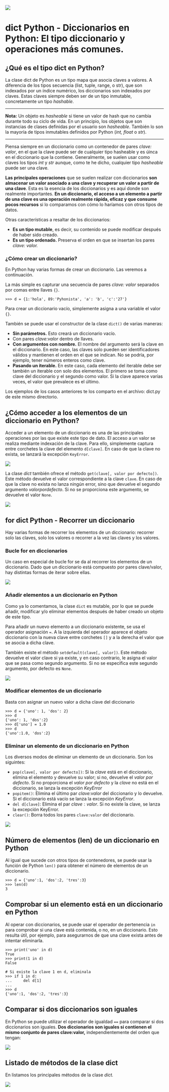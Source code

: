 ![](https://raw.githubusercontent.com/gabrielfernando01/basics_in_python/master/image/dict.png)

# dict Python - Diccionarios en Python: El tipo diccionario y operaciones más comunes.

## ¿Qué es el tipo dict en Python?

La clase dict de Python es un tipo mapa que asocia claves a valores. A diferencia de los tipos secuencia (list, tuple, range, o str), que son indexados por un índice numérico, los diccionarios son indexados por claves. Estas claves siempre deben ser de un tipo inmutable, concretamente un tipo _hashable._

***
**Nota:** Un objeto es _hasheable_ si tiene un valor de hash que no cambia durante todo su ciclo de vida. En un principio, los objetos que son instancias de clases definidas por el usuario son _hasheable_. También lo son la mayoría de tipos inmutables definidos por Python (_int, float_ o _str_).
***

Piensa siempre en un diccionario como un contenedor de pares _clave: valor_, en el que la clave puede ser de cualquier tipo hasheable y es úinca en el diccionario que la contiene. Generalmente, se suelen usar como claves los tipos _int_ y _str_ aunque, como te he dicho, cualquier tipo _hasheable_ puede ser una clave.

**Las principales operaciones** que se suelen realizar con diccionarios **son almacenar un valor asociado a una clave y recuperar un valor a partir de una clave**. Esta es la esencia de los diccionarios y es aquí donde son realmente importantes. **En un diccionario, el acceso a un elemento a partir de una clave es una operación realmente rápida, eficaz y que consume pocos recursos** si lo comparamos con cómo lo haríamos con otros tipos de datos.

Otras características a resaltar de los diccionarios:

- **Es un tipo mutable**, es decir, su contenido se puede modificar después de haber sido creado.
- **Es un tipo ordenado.** Preserva el orden en que se insertan los pares _clave: valor._

### ¿Cómo crear un diccionario?

En Python hay varias formas de crear un diccionario. Las veremos a continuación.

La más simple es capturar una secuencia de pares _clave: valor_ separados por comas entre llaves <code>{}</code>.

```
>>> d = {1:'hola', 89:'Pyhonista', 'a': 'b', 'c':'27'}
```

Para crear un diccionario vacío, simplemente asigna a una variable el valor <code>{}</code>.

También se puede usar el constructor de la clase <code>dict()</code> de varias maneras:

- **Sin parámetros.** Esto creará un diccionario vacío.
- Con pares _clave:valor_ dentro de llaves.
- **Con argumentos con nombre.** El nombre del argumento será la clave en el diccionario. En este caso, las claves solo pueden ser identificadores válidos y mantienen el orden en el que se indican. No se podría, por ejemplo, tener números enteros como clave.
- **Pasando un iterable.** En este caso, cada elemento del iterable debe ser también un iterable con solo dos elementos. El primero se toma como clave del diccionario y el segundo como valor. Si la clave aparece varías veces, el valor que prevalece es el último.

Los ejemplos de los casos anteriores te los comparto en el archivo: dict.py de este mismo directorio.

## ¿Cómo acceder a los elementos de un diccionario en Python?

Acceder a un elemento de un diccionario es una de las principales operaciones por las que existe este tipo de dato. El acceso a un valor se realiza mediante indexación de la clave. Para ello, simplemente captura entre corchetes la clave del elemento <code>d[clave]</code>. En caso de que la clave no exista, se lanzará la excepción <code>KeyError</code>.

![](https://raw.githubusercontent.com/gabrielfernando01/basics_in_python/master/image/acceder_dict.png)

La clase $dict$ también ofrece el método <code>get(clave[, valor por defecto])</code>. Este método devuelve el valor correspondiente a la clave <code>clave</code>. En caso de que la clave no exista no lanza ningún error, sino que devuelve el segundo argumento $valor por defecto$. Si no se proporciona este argumento, se devuelve el valor <code>None</code>.

![](https://raw.githubusercontent.com/gabrielfernando01/basics_in_python/master/image/get_dict.png)

## for dict Python - Recorrer un diccionario

Hay varias formas de recorrer los elementos de un diccionario: recorrer solo las claves, solo los valores o recorrer a la vez las claves y los valores. 

### Bucle for en diccionarios

Un caso en especial de bucle for se da al recorrer los elementos de un diccionario. Dado que un diccionario está compuesto por pares clave/valor, hay distintas formas de iterar sobre ellas.

![](https://raw.githubusercontent.com/gabrielfernando01/basics_in_python/master/image/for_dict.png)

### Añadir elementos a un diccionario en Python

Como ya lo comentamos, la clase <code>dict</code> es mutable, por lo que se puede añadir, modificar y/o eliminar elementos después de haber creado un objeto de este tipo.

Para añadir un nuevo elemento a un diccionario existente, se usa el operador asignación <code>=</code>. A la izquierda del operador aparece el objeto diccionario con la nueva clave entre corchetes <code>[]</code> y a la derecha el valor que se asocia a dicha clave.

También existe el método <code>setdefault(clave[, valor])</code>. Este método devuelve el valor clave si ya existe, y en caso contrario, le asigna el valor que se pasa como segundo argumento. Si no se especifica este segundo argumento, por defecto es <code>None</code>.

![](https://raw.githubusercontent.com/gabrielfernando01/basics_in_python/master/image/setdefault.png)

### Modificar elementos de un diccionario

Basta con asignar un nuevo valor a dicha clave del diccionario

```
>>> d = {'uno': 1, 'dos': 2}
>>> d
{'uno': 1, 'dos':2}
>>> d['uno'] = 1.0
>>> d
{'uno':1.0, 'dos':2}
```

### Eliminar un elemento de un diccionario en Python

Los diversos modos de eliminar un elemento de un diccionario. Son los siguintes:

- <code>pop(clave[, valor por defecto])</code>: Si la $clave$ está en el diccionario, elimina el elemento y devuelve su valor; si no, devuelve el _valor por defecto_. Si no proporciona el _valor por defecto_ y la _clave_ no está en el diccionario, se lanza la excepción $KeyError$
- <code>popitem()</code>: Elimina el último par _clave:valor_ del diccionario y lo devuelve. Si el diccionario está vacío se lanza la excepción $KeyError$.
- <code>del d[clave]</code>: Elimina el par $clave:valor$. Si no existe la clave, se lanza la excepción </code>KeyError</code>.
- <code>clear()</code>: Borra todos los pares <code>clave:valor</code> del diccionario.

![](https://raw.githubusercontent.com/gabrielfernando01/basics_in_python/master/image/clear_dict.png)

## Número de elementos (len) de un diccionario en Python

Al igual que sucede con otros tipos de contenedores, se puede usar la función de Python <code>len()</code> para obtener el número de elementos de un diccionario.

```
>>> d = {'uno':1, 'dos':2, 'tres':3}
>>> len(d)
3
```

## Comprobar si un elemento está en un diccionario en Python

Al operar con diccionarios, se puede usar el operador de pertenencia <code>in</code> para comprobar si una clave está contenida, o no, en un diccionario. Esto resulta útil, por ejemplo, para asegurarnos de que una clave exista antes de intentar eliminarla.

```
>>> print('uno' in d)
True
>>> print(1 in d)
False

# Si existe la clave 1 en d, eliminala
>>> if 1 in d:
...		del d[1]
...
>>> d
{'uno':1, 'dos':2, 'tres':3}
```

## Comparar si dos diccionarios son iguales

En Python se puede utilizar el operador de igualdad <code>==</code> para comparar si dos diccionarios son iguales. **Dos diccionarios son iguales si contienen el mismo conjunto de pares clave:valor,** independientemente del orden que tengan:

![](https://raw.githubusercontent.com/gabrielfernando01/basics_in_python/master/image/iqual_dict.png)

## Listado de métodos de la clase dict

En listamos los principales métodos de la clase _dict._

![](https://raw.githubusercontent.com/gabrielfernando01/basics_in_python/master/image/methods_dict.png)